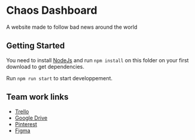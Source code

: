 # Chaos Dashboard

A website made to follow bad news around the world

## Getting Started

You need to install [NodeJs](https://nodejs.org/en/) and run `npm install` on this folder on your first download to get dependencies.

Run `npm run start` to start developpement.

## Team work links

- [Trello](https://trello.com/b/kZ4TX6tk/chaosdashboard)
- [Google Drive](https://drive.google.com/open?id=1sZvBv1TF5BfNv9McyECy_z_mBvca4K65)
- [Pinterest](https://www.pinterest.fr/ghaerinck/chaosdashboard/)
- [Figma](https://www.figma.com/file/PxAapdoC6stY4EIMnqruCl/ChaosDashboard?node-id=0%3A1)
